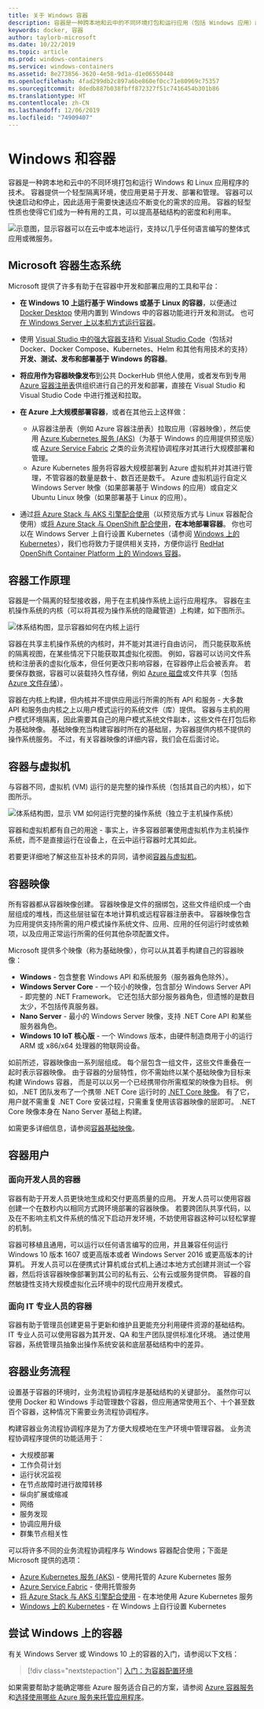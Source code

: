 ```yaml
---
title: 关于 Windows 容器
description: 容器是一种跨本地和云中的不同环境打包和运行应用（包括 Windows 应用）的技术。 本主题讨论 Microsoft、Windows 和 Azure 如何帮助你通过各种方式（包括使用 Docker 和 Azure Kubernetes 服务）在容器中开发和部署应用。
keywords: docker, 容器
author: taylorb-microsoft
ms.date: 10/22/2019
ms.topic: article
ms.prod: windows-containers
ms.service: windows-containers
ms.assetid: 8e273856-3620-4e58-9d1a-d1e06550448
ms.openlocfilehash: 4fad299db2c897a6be860ef0cc71e80969c75357
ms.sourcegitcommit: 8dedb887b038fbff872327f51c7416454b301b86
ms.translationtype: HT
ms.contentlocale: zh-CN
ms.lasthandoff: 12/06/2019
ms.locfileid: "74909407"
---
```

# <a name="windows-and-containers"></a>Windows 和容器

容器是一种跨本地和云中的不同环境打包和运行 Windows 和 Linux 应用程序的技术。 容器提供一个轻型隔离环境，使应用更易于开发、部署和管理。 容器可以快速启动和停止，因此适用于需要快速适应不断变化的需求的应用。 容器的轻型性质也使得它们成为一种有用的工具，可以提高基础结构的密度和利用率。

![示意图，显示容器可以在云中或本地运行，支持以几乎任何语言编写的整体式应用或微服务。](media/about-3-box.png)

## <a name="the-microsoft-container-ecosystem"></a>Microsoft 容器生态系统

Microsoft 提供了许多有助于在容器中开发和部署应用的工具和平台：

- <strong>在 Windows 10 上运行基于 Windows 或基于 Linux 的容器</strong>，以便通过 [Docker Desktop](https://store.docker.com/editions/community/docker-ce-desktop-windows) 使用内置到 Windows 中的容器功能进行开发和测试。 也可[在 Windows Server 上以本机方式运行容器](../quick-start/set-up-environment.md?tabs=Windows-Server)。
- 使用 [Visual Studio 中的强大容器支持](https://docs.microsoft.com/visualstudio/containers/overview)和 [Visual Studio Code](https://code.visualstudio.com/docs/azure/docker)（包括对 Docker、Docker Compose、Kubernetes、Helm 和其他有用技术的支持）<strong>开发、测试、发布和部署基于 Windows 的容器</strong>。
- <strong>将应用作为容器映像发布</strong>到公共 DockerHub 供他人使用，或者发布到专用 [Azure 容器注册表](https://azure.microsoft.com/services/container-registry/)供组织进行自己的开发和部署，直接在 Visual Studio 和 Visual Studio Code 中进行推送和拉取。
- <strong>在 Azure 上大规模部署容器</strong>，或者在其他云上这样做：

  - 从容器注册表（例如 Azure 容器注册表）拉取应用（容器映像），然后使用 [Azure Kubernetes 服务 (AKS)](https://docs.microsoft.com/azure/aks/intro-kubernetes)（为基于 Windows 的应用提供预览版）或 [Azure Service Fabric](https://docs.microsoft.com/azure/service-fabric/) 之类的业务流程协调程序对其进行大规模部署和管理。
  - Azure Kubernetes 服务将容器大规模部署到 Azure 虚拟机并对其进行管理，不管容器的数量是数十、数百还是数千。 Azure 虚拟机运行自定义 Windows Server 映像（如果部署基于 Windows 的应用）或自定义 Ubuntu Linux 映像（如果部署基于 Linux 的应用）。
- 通过[将 Azure Stack 与 AKS 引擎配合使用](https://docs.microsoft.com/azure-stack/user/azure-stack-kubernetes-aks-engine-overview)（以预览版方式与 Linux 容器配合使用）或[将 Azure Stack 与 OpenShift 配合使用](https://docs.microsoft.com/azure/virtual-machines/linux/openshift-azure-stack)，<strong>在本地部署容器</strong>。 你也可以在 Windows Server 上自行设置 Kubernetes（请参阅 [Windows 上的 Kubernetes](../kubernetes/getting-started-kubernetes-windows.md)），我们也将致力于提供相关支持，方便你运行 [RedHat OpenShift Container Platform 上的 Windows 容器](https://techcommunity.microsoft.com/t5/Networking-Blog/Managing-Windows-containers-with-Red-Hat-OpenShift-Container/ba-p/339821)。

## <a name="how-containers-work"></a>容器工作原理

容器是一个隔离的轻型接收器，用于在主机操作系统上运行应用程序。 容器在主机操作系统的内核（可以将其视为操作系统的隐藏管道）上构建，如下图所示。

![体系结构图，显示容器如何在内核上运行](media/container-diagram.svg)

容器在共享主机操作系统的内核时，并不能对其进行自由访问， 而只能获取系统的隔离视图，在某些情况下只能获取其虚拟化视图。 例如，容器可以访问文件系统和注册表的虚拟化版本，但任何更改只影响容器，在容器停止后会被丢弃。 若要保存数据，容器可以装载持久性存储，例如 [Azure 磁盘](https://azure.microsoft.com/services/storage/disks/)或文件共享（包括 [Azure 文件存储](https://azure.microsoft.com/services/storage/files/)）。

容器在内核上构建，但内核并不提供应用运行所需的所有 API 和服务 - 大多数 API 和服务由内核之上以用户模式运行的系统文件（库）提供。 容器与主机的用户模式环境隔离，因此需要其自己的用户模式系统文件副本，这些文件在打包后称为基础映像。 基础映像充当构建容器时所在的基础层，为容器提供内核不提供的操作系统服务。 不过，有关容器映像的详细内容，我们会在后面讨论。

## <a name="containers-vs-virtual-machines"></a>容器与虚拟机

与容器不同，虚拟机 (VM) 运行的是完整的操作系统（包括其自己的内核），如下图所示。

![体系结构图，显示 VM 如何运行完整的操作系统（独立于主机操作系统）](media/virtual-machine-diagram.svg)

容器和虚拟机都有自己的用途 - 事实上，许多容器部署使用虚拟机作为主机操作系统，而不是直接运行在设备上，在云中运行容器时尤其如此。

若要更详细地了解这些互补技术的异同，请参阅[容器与虚拟机](containers-vs-vm.md)。

## <a name="container-images"></a>容器映像

所有容器都从容器映像创建。 容器映像是文件的捆绑包，这些文件组织成一个由层组成的堆栈，而这些层驻留在本地计算机或远程容器注册表中。 容器映像包含为应用提供支持所需的用户模式操作系统文件、应用、应用的任何运行时或依赖项，以及应用正常运行所需的任何其他杂项配置文件。

Microsoft 提供多个映像（称为基础映像），你可以从其着手构建自己的容器映像：

* <strong>Windows</strong> - 包含整套 Windows API 和系统服务（服务器角色除外）。
* <strong>Windows Server Core</strong> - 一个较小的映像，包含部分 Windows Server API - 即完整的 .NET Framework。 它还包括大部分服务器角色，但遗憾的是数目太少，不包括传真服务器。
* <strong>Nano Server</strong> - 最小的 Windows Server 映像，支持 .NET Core API 和某些服务器角色。
* <strong>Windows 10 IoT 核心版</strong> - 一个 Windows 版本，由硬件制造商用于小的运行 ARM 或 x86/x64 处理器的物联网设备。

如前所述，容器映像由一系列层组成。 每个层包含一组文件，这些文件重叠在一起时表示容器映像。 由于容器的分层特性，你不需始终以某个基础映像为目标来构建 Windows 容器， 而是可以以另一个已经携带你所需框架的映像为目标。 例如，.NET 团队发布了一个携带 .NET Core 运行时的 [.NET Core 映像](https://hub.docker.com/_/microsoft-dotnet-core)。 有了它，用户就不需重复 .NET Core 安装过程，只需重复使用该容器映像的层即可。 .NET Core 映像本身在 Nano Server 基础上构建。

如需更多详细信息，请参阅[容器基础映像](../manage-containers/container-base-images.md)。

## <a name="container-users"></a>容器用户

### <a name="containers-for-developers"></a>面向开发人员的容器

容器有助于开发人员更快地生成和交付更高质量的应用。 开发人员可以使用容器创建一个在数秒内以相同方式跨环境部署的容器映像。 若要跨团队共享代码，以及在不影响主机文件系统的情况下启动开发环境，不妨使用容器这种可以轻松掌握的机制。

容器可移植且通用，可以运行以任何语言编写的应用，并且兼容任何运行 Windows 10 版本 1607 或更高版本或者 Windows Server 2016 或更高版本的计算机。 开发人员可以在便携式计算机或台式机上通过本地方式创建并测试一个容器，然后将该容器映像部署到其公司的私有云、公有云或服务提供商。 容器的自然敏捷性支持大规模虚拟化云环境中的现代应用开发模式。

### <a name="containers-for-it-professionals"></a>面向 IT 专业人员的容器

容器有助于管理员创建更易于更新和维护且更能充分利用硬件资源的基础结构。 IT 专业人员可以使用容器为其开发、QA 和生产团队提供标准化环境。 通过使用容器，系统管理员抽象出操作系统安装和底层基础结构中的差异。

## <a name="container-orchestration"></a>容器业务流程

设置基于容器的环境时，业务流程协调程序是基础结构的关键部分。 虽然你可以使用 Docker 和 Windows 手动管理数个容器，但应用通常使用五个、十个甚至数百个容器，这种情况下需要业务流程协调程序。

构建容器业务流程协调程序是为了方便大规模地在生产环境中管理容器。 业务流程协调程序提供的功能适用于：

- 大规模部署
- 工作负荷计划
- 运行状况监视
- 在节点故障时进行故障转移
- 纵向扩展或缩减
- 网络
- 服务发现
- 协调应用升级
- 群集节点相关性

可以将许多不同的业务流程协调程序与 Windows 容器配合使用；下面是 Microsoft 提供的选项：
- [Azure Kubernetes 服务 (AKS)](https://docs.microsoft.com/azure/aks/intro-kubernetes) - 使用托管的 Azure Kubernetes 服务
- [Azure Service Fabric](https://docs.microsoft.com/azure/service-fabric/) - 使用托管服务
- [将 Azure Stack 与 AKS 引擎配合使用](https://docs.microsoft.com/azure-stack/user/azure-stack-kubernetes-aks-engine-overview) - 在本地使用 Azure Kubernetes 服务
- [Windows 上的 Kubernetes](../kubernetes/getting-started-kubernetes-windows.md) - 在 Windows 上自行设置 Kubernetes

## <a name="try-containers-on-windows"></a>尝试 Windows 上的容器

有关 Windows Server 或 Windows 10 上的容器的入门，请参阅以下文档：
> [!div class="nextstepaction"]
> [入门：为容器配置环境](../quick-start/set-up-environment.md)

如果需要帮助才能确定哪些 Azure 服务适合自己的方案，请参阅 [Azure 容器服务](https://azure.microsoft.com/product-categories/containers/)和[选择使用哪些 Azure 服务来托管应用程序](https://docs.microsoft.com/azure/architecture/guide/technology-choices/compute-decision-tree)。
